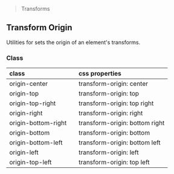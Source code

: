 > Transforms

## Transform Origin

Utilities for sets the origin of an element's transforms.

### Class

| class |  | css properties |
|:--|:--|:--|
| origin-center |  | transform-origin: center |
| origin-top |  | transform-origin: top |
| origin-top-right |  | transform-origin: top right |
| origin-right |  | transform-origin: right |
| origin-bottom-right |  | transform-origin: bottom right |
| origin-bottom |  | transform-origin: bottom |
| origin-bottom-left |  | transform-origin: bottom left |
| origin-left |  | transform-origin: left |
| origin-top-left |  | transform-origin: top left |
